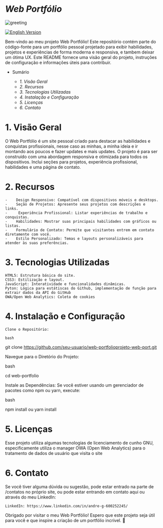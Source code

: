 # ***Web Portfólio***

![greeting](https://github.com/user-attachments/assets/e9c68487-0065-4bb9-9f33-843d10083a06)

[![English Version](https://img.shields.io/badge/English-Version-blue)](https://github.com/Andredevfl/projeto-web-port/blob/main/README.en.md)

Bem-vindo ao meu projeto Web Portfólio! Este repositório contém parte do código-fonte para um portfólio pessoal projetado para exibir habilidades, projetos e experiências de forma moderna e responsiva, e tambem deixar um ótima UX. Este README fornece uma visão geral do projeto, instruções de configuração e informações úteis para contribuir.
 - Sumário

    * *1. Visão Geral*
    * *2. Recursos*
    * *3. Tecnologias Utilizadas*
    * *4. Instalação e Configuração*
    * *5. Licenças*
    * *6. Contato*

# 1. Visão Geral

O Web Portfólio é um site pessoal criado para destacar as habilidades e conquistas profissionais, nesse caso as minhas, a minha ideia e ir montando aos poucos e fazer updates e mais updates. O projeto é para ser construído com uma abordagem responsiva e otimizada para todos os dispositivos. Inclui seções para projetos, experiência profissional, habilidades e uma página de contato.

# 2. Recursos

    -    Design Responsivo: Compatível com dispositivos móveis e desktops.
    -    Seção de Projetos: Apresente seus projetos com descrições e links.
    -     Experiência Profissional: Listar experiências de trabalho e conquistas.
    -    Habilidades: Mostrar suas principais habilidades com gráficos ou listas.
    -    Formulário de Contato: Permite que visitantes entrem em contato diretamente com você.
    -    Estilo Personalizado: Temas e layouts personalizáveis para atender às suas preferências.

# 3. Tecnologias Utilizadas

    HTML5: Estrutura básica do site.
    CSS3: Estilização e layout.
    JavaScript: Interatividade e funcionalidades dinâmicas.
    Pyton: Lógica para estátiscas do Github, implementação de função para extrair dados da API do GitHub
    OWA/Open Web Analytics: Coleta de cookies 
   

# 4. Instalação e Configuração

    Clone o Repositório:

    bash

git clone https://github.com/seu-usuario/web-portfolioprojeto-web-port.git

Navegue para o Diretório do Projeto:

bash

cd web-portfolio

Instale as Dependências:
Se você estiver usando um gerenciador de pacotes como npm ou yarn, execute:

bash

npm install
ou
yarn install


# 5. Licenças

Esse projeto utiliza algumas tecnologias de licenciamento de cunho GNU, especificamente utiliza o manager OWA (Open Web Analytics) para o tratamento de dados de usuário que visita o site

# 6. Contato

Se você tiver alguma dúvida ou sugestão, pode estar entrado na parte de /contatos no próprio site, ou pode estar entrando em contato aqui ou através do meu LinkedIn:

    
    LinkedIn: https://www.linkedin.com/in/andre-g-600252245/
    

Obrigado por visitar o meu Web Portfólio! Espero que este projeto seja útil para você e que inspire a criação de um portfólio incrível. 🚀
